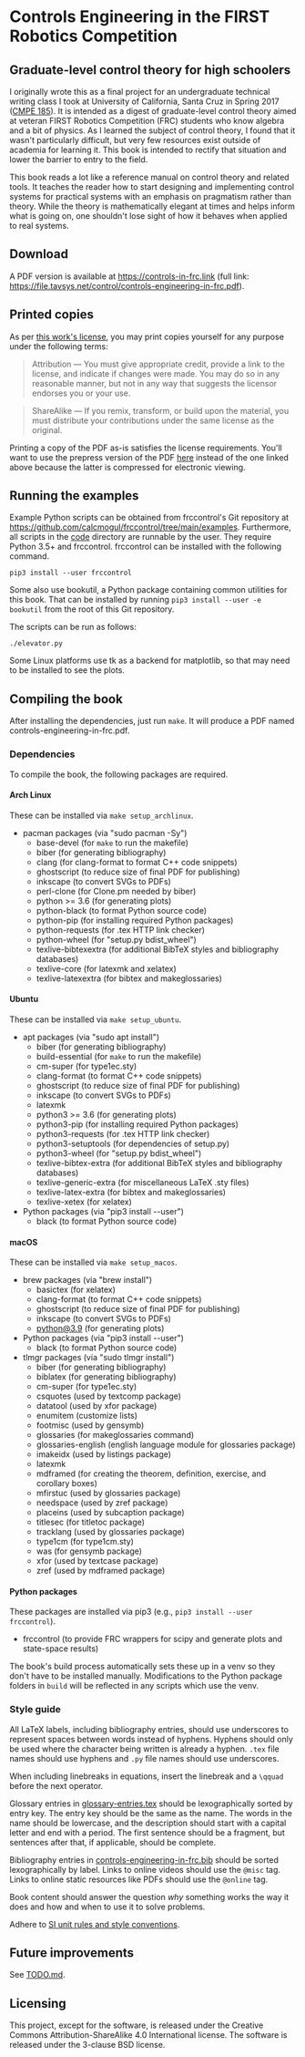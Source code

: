 # Controls Engineering in the FIRST Robotics Competition
## Graduate-level control theory for high schoolers

I originally wrote this as a final project for an undergraduate technical
writing class I took at University of California, Santa Cruz in Spring 2017
([CMPE 185](https://cmpe185-spring17-01.courses.soe.ucsc.edu/)). It is intended
as a digest of graduate-level control theory aimed at veteran FIRST Robotics
Competition (FRC) students who know algebra and a bit of physics. As I learned
the subject of control theory, I found that it wasn't particularly difficult,
but very few resources exist outside of academia for learning it. This book is
intended to rectify that situation and lower the barrier to entry to the field.

This book reads a lot like a reference manual on control theory and related
tools. It teaches the reader how to start designing and implementing control
systems for practical systems with an emphasis on pragmatism rather than theory.
While the theory is mathematically elegant at times and helps inform what is
going on, one shouldn't lose sight of how it behaves when applied to real
systems.

## Download

A PDF version is available at https://controls-in-frc.link (full link:
https://file.tavsys.net/control/controls-engineering-in-frc.pdf).

## Printed copies

As per [this work's
license](https://github.com/calcmogul/controls-engineering-in-frc/blob/main/LICENSE.CC4),
you may print copies yourself for any purpose under the following terms:

> Attribution — You must give appropriate credit, provide a link to the license,
>               and indicate if changes were made. You may do so in any
>               reasonable manner, but not in any way that suggests the licensor
>               endorses you or your use.

> ShareAlike — If you remix, transform, or build upon the material, you must
>              distribute your contributions under the same license as the
>              original.

Printing a copy of the PDF as-is satisfies the license requirements. You'll want
to use the prepress version of the PDF
[here](https://file.tavsys.net/control/controls-engineering-in-frc-prepress.pdf)
instead of the one linked above because the latter is compressed for electronic
viewing.

## Running the examples

Example Python scripts can be obtained from frccontrol's Git repository at
https://github.com/calcmogul/frccontrol/tree/main/examples. Furthermore, all
scripts in the [code](code) directory are runnable by the user. They require
Python 3.5+ and frccontrol. frccontrol can be installed with the following
command.

```
pip3 install --user frccontrol
```

Some also use bookutil, a Python package containing common utilities for this
book. That can be installed by running `pip3 install --user -e bookutil` from
the root of this Git repository.

The scripts can be run as follows:

```
./elevator.py
```

Some Linux platforms use tk as a backend for matplotlib, so that may need to be
installed to see the plots.

## Compiling the book

After installing the dependencies, just run `make`. It will produce a PDF named
controls-engineering-in-frc.pdf.

### Dependencies

To compile the book, the following packages are required.

#### Arch Linux

These can be installed via `make setup_archlinux`.

* pacman packages (via "sudo pacman -Sy")
  * base-devel (for `make` to run the makefile)
  * biber (for generating bibliography)
  * clang (for clang-format to format C++ code snippets)
  * ghostscript (to reduce size of final PDF for publishing)
  * inkscape (to convert SVGs to PDFs)
  * perl-clone (for Clone.pm needed by biber)
  * python >= 3.6 (for generating plots)
  * python-black (to format Python source code)
  * python-pip (for installing required Python packages)
  * python-requests (for .tex HTTP link checker)
  * python-wheel (for "setup.py bdist_wheel")
  * texlive-bibtexextra (for additional BibTeX styles and bibliography databases)
  * texlive-core (for latexmk and xelatex)
  * texlive-latexextra (for bibtex and makeglossaries)

#### Ubuntu

These can be installed via `make setup_ubuntu`.

* apt packages (via "sudo apt install")
  * biber (for generating bibliography)
  * build-essential (for `make` to run the makefile)
  * cm-super (for type1ec.sty)
  * clang-format (to format C++ code snippets)
  * ghostscript (to reduce size of final PDF for publishing)
  * inkscape (to convert SVGs to PDFs)
  * latexmk
  * python3 >= 3.6 (for generating plots)
  * python3-pip (for installing required Python packages)
  * python3-requests (for .tex HTTP link checker)
  * python3-setuptools (for dependencies of setup.py)
  * python3-wheel (for "setup.py bdist_wheel")
  * texlive-bibtex-extra (for additional BibTeX styles and bibliography databases)
  * texlive-generic-extra (for miscellaneous LaTeX .sty files)
  * texlive-latex-extra (for bibtex and makeglossaries)
  * texlive-xetex (for xelatex)
* Python packages (via "pip3 install --user")
  * black (to format Python source code)

#### macOS

These can be installed via `make setup_macos`.

* brew packages (via "brew install")
  * basictex (for xelatex)
  * clang-format (to format C++ code snippets)
  * ghostscript (to reduce size of final PDF for publishing)
  * inkscape (to convert SVGs to PDFs)
  * python@3.9 (for generating plots)
* Python packages (via "pip3 install --user")
  * black (to format Python source code)
* tlmgr packages (via "sudo tlmgr install")
  * biber (for generating bibliography)
  * biblatex (for generating bibliography)
  * cm-super (for type1ec.sty)
  * csquotes (used by textcomp package)
  * datatool (used by xfor package)
  * enumitem (customize lists)
  * footmisc (used by gensymb)
  * glossaries (for makeglossaries command)
  * glossaries-english (english language module for glossaries package)
  * imakeidx (used by listings package)
  * latexmk
  * mdframed (for creating the theorem, definition, exercise, and corollary
    boxes)
  * mfirstuc (used by glossaries package)
  * needspace (used by zref package)
  * placeins (used by subcaption package)
  * titlesec (for titletoc package)
  * tracklang (used by glossaries package)
  * type1cm (for type1cm.sty)
  * was (for gensymb package)
  * xfor (used by textcase package)
  * zref (used by mdframed package)

#### Python packages

These packages are installed via pip3 (e.g., `pip3 install --user frccontrol`).

* frccontrol (to provide FRC wrappers for scipy and generate plots and
  state-space results)

The book's build process automatically sets these up in a venv so they don't
have to be installed manually. Modifications to the Python package folders in
`build` will be reflected in any scripts which use the venv.

### Style guide

All LaTeX labels, including bibliography entries, should use underscores to
represent spaces between words instead of hyphens. Hyphens should only be used
where the character being written is already a hyphen. `.tex` file names should
use hyphens and `.py` file names should use underscores.

When including linebreaks in equations, insert the linebreak and a `\qquad`
before the next operator.

Glossary entries in [glossary-entries.tex](glossary-entries.tex) should be
lexographically sorted by entry key. The entry key should be the same as the
name. The words in the name should be lowercase, and the description should
start with a capital letter and end with a period. The first sentence should be
a fragment, but sentences after that, if applicable, should be complete.

Bibliography entries in
[controls-engineering-in-frc.bib](controls-engineering-in-frc.bib) should be
sorted lexographically by label. Links to online videos should use the `@misc`
tag. Links to online static resources like PDFs should use the `@online` tag.

Book content should answer the question _why_ something works the way it does
and how and when to use it to solve problems.

Adhere to [SI unit rules and style
conventions](https://physics.nist.gov/cuu/Units/checklist.html).

## Future improvements

See [TODO.md](TODO.md).

## Licensing

This project, except for the software, is released under the Creative Commons
Attribution-ShareAlike 4.0 International license. The software is released under
the 3-clause BSD license.
